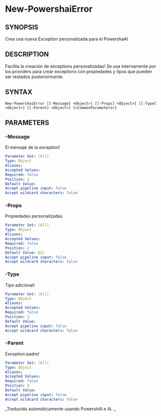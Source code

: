 ﻿---
external help file: powershai-help.xml
schema: 2.0.0
powershai: true
---

# New-PowershaiError

## SYNOPSIS <!--!= @#Synop !-->
Crea una nueva Exception personalizada para el PowershaAI

## DESCRIPTION <!--!= @#Desc !-->
Facilita la creación de exceptions personalizadas!
Se usa internamente por los providers para crear exceptions con propiedades y tipos que pueden ser restados posteriormente.

## SYNTAX <!--!= @#Syntax !-->

```
New-PowershaiError [[-Message] <Object>] [[-Props] <Object>] [[-Type] <Object>] [[-Parent] <Object>] [<CommonParameters>]
```

## PARAMETERS <!--!= @#Params !-->

### -Message
El mensaje de la exception!

```yml
Parameter Set: (All)
Type: Object
Aliases: 
Accepted Values: 
Required: false
Position: 1
Default Value: 
Accept pipeline input: false
Accept wildcard characters: false
```

### -Props
Propiedades personalizadas

```yml
Parameter Set: (All)
Type: Object
Aliases: 
Accepted Values: 
Required: false
Position: 2
Default Value: @{}
Accept pipeline input: false
Accept wildcard characters: false
```

### -Type
Tipo adicional!

```yml
Parameter Set: (All)
Type: Object
Aliases: 
Accepted Values: 
Required: false
Position: 3
Default Value: 
Accept pipeline input: false
Accept wildcard characters: false
```

### -Parent
Exception padre!

```yml
Parameter Set: (All)
Type: Object
Aliases: 
Accepted Values: 
Required: false
Position: 4
Default Value: 
Accept pipeline input: false
Accept wildcard characters: false
```




<!--PowershaiAiDocBlockStart-->
_Traducido automáticamente usando PowershAI e IA. 
_
<!--PowershaiAiDocBlockEnd-->
